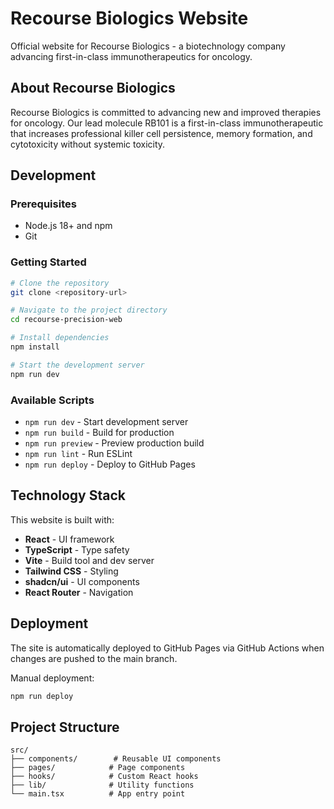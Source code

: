 # Recourse Biologics Website

Official website for Recourse Biologics - a biotechnology company advancing first-in-class immunotherapeutics for oncology.

## About Recourse Biologics

Recourse Biologics is committed to advancing new and improved therapies for oncology. Our lead molecule RB101 is a first-in-class immunotherapeutic that increases professional killer cell persistence, memory formation, and cytotoxicity without systemic toxicity.

## Development

### Prerequisites

- Node.js 18+ and npm
- Git

### Getting Started

```sh
# Clone the repository
git clone <repository-url>

# Navigate to the project directory
cd recourse-precision-web

# Install dependencies
npm install

# Start the development server
npm run dev
```

### Available Scripts

- `npm run dev` - Start development server
- `npm run build` - Build for production
- `npm run preview` - Preview production build
- `npm run lint` - Run ESLint
- `npm run deploy` - Deploy to GitHub Pages

## Technology Stack

This website is built with:

- **React** - UI framework
- **TypeScript** - Type safety
- **Vite** - Build tool and dev server
- **Tailwind CSS** - Styling
- **shadcn/ui** - UI components
- **React Router** - Navigation

## Deployment

The site is automatically deployed to GitHub Pages via GitHub Actions when changes are pushed to the main branch.

Manual deployment:
```sh
npm run deploy
```

## Project Structure

```
src/
├── components/        # Reusable UI components
├── pages/            # Page components
├── hooks/            # Custom React hooks
├── lib/              # Utility functions
└── main.tsx          # App entry point
```